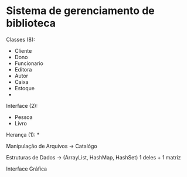 # Sistema de gerenciamento de biblioteca

Classes (8):
* Cliente
* Dono
* Funcionario
* Editora
* Autor
* Caixa
* Estoque
*


Interface (2):
* Pessoa
* Livro

Herança (1):
* 

Manipulação de Arquivos -> Catalógo

Estruturas de Dados ->  (ArrayList, HashMap, HashSet) 1 deles + 1 matriz

Interface Gráfica

